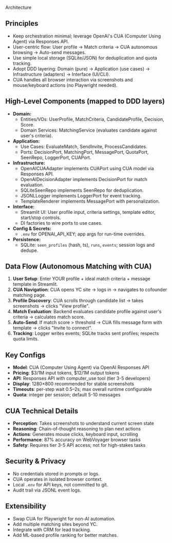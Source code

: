 Architecture

## Principles
- Keep orchestration minimal; leverage OpenAI's CUA (Computer Using Agent) via Responses API.
- User-centric flow: User profile → Match criteria → CUA autonomous browsing → Auto-send messages.
- Use simple local storage (SQLite/JSON) for deduplication and quota tracking.
- Adopt DDD layering: Domain (pure) → Application (use cases) → Infrastructure (adapters) → Interface (UI/CLI).
- CUA handles all browser interaction via screenshots and mouse/keyboard actions (no Playwright needed).

## High-Level Components (mapped to DDD layers)
- **Domain:**
  - Entities/VOs: UserProfile, MatchCriteria, CandidateProfile, Decision, Score.
  - Domain Services: MatchingService (evaluates candidate against user's criteria).
- **Application:**
  - Use Cases: EvaluateMatch, SendInvite, ProcessCandidates.
  - Ports: DecisionPort, MatchingPort, MessagePort, QuotaPort, SeenRepo, LoggerPort, CUAPort.
- **Infrastructure:**
  - OpenAICUAAdapter implements CUAPort using CUA model via Responses API.
  - OpenAIDecisionAdapter implements DecisionPort for match evaluation.
  - SQLiteSeenRepo implements SeenRepo for deduplication.
  - JSONLLogger implements LoggerPort for event tracking.
  - TemplateRenderer implements MessagePort with personalization.
- **Interface:**
  - Streamlit UI: User profile input, criteria settings, template editor, start/stop controls.
  - DI factories to wire ports to use cases.
- **Config & Secrets:**
  - `.env` for OPENAI_API_KEY; app args for run-time overrides.
- **Persistence:**
  - SQLite: `seen_profiles` (hash, ts), `runs`, `events`; session logs and dedupe.

## Data Flow (Autonomous Matching with CUA)
1) **User Setup**: Enter YOUR profile + ideal match criteria + message template in Streamlit.
2) **CUA Navigation**: CUA opens YC site → logs in → navigates to cofounder matching page.
3) **Profile Discovery**: CUA scrolls through candidate list → takes screenshots → clicks "View profile".
4) **Match Evaluation**: Backend evaluates candidate profile against user's criteria → calculates match score.
5) **Auto-Send**: If match score > threshold → CUA fills message form with template → clicks "Invite to connect".
6) **Tracking**: Logger writes events; SQLite tracks sent profiles; respects quota limits.

## Key Configs
- **Model**: CUA (Computer Using Agent) via OpenAI Responses API
- **Pricing**: $3/1M input tokens, $12/1M output tokens
- **API**: Responses API with computer_use tool (tier 3-5 developers)
- **Display**: 1280×800 recommended for stable screenshots
- **Timeouts**: per-step wait 0.5–2s; max overall runtime configurable
- **Quota**: integer per session; default 5-10 messages

## CUA Technical Details
- **Perception**: Takes screenshots to understand current screen state
- **Reasoning**: Chain-of-thought reasoning to plan next actions
- **Actions**: Generates mouse clicks, keyboard input, scrolling
- **Performance**: 87% accuracy on WebVoyager browser tasks
- **Safety**: Requires tier 3-5 API access; not for high-stakes tasks

## Security & Privacy
- No credentials stored in prompts or logs.
- CUA operates in isolated browser context.
- Local `.env` for API keys, not committed to git.
- Audit trail via JSONL event logs.

## Extensibility
- Swap CUA for Playwright for non-AI automation.
- Add multiple matching sites beyond YC.
- Integrate with CRM for lead tracking.
- Add ML-based profile ranking for better matches.